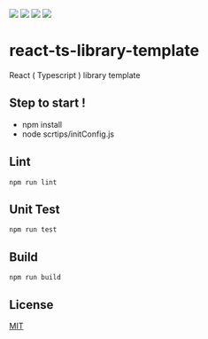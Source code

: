 ![](https://badgen.net/npm/v/@kafelix496/react'ts-library-template)
![](https://badgen.net/bundlephobia/minzip/@kafelix496/react-ts-library-template)
![](https://badgen.net/npm/dt/@kafelix496/react-ts-library-template)
![](https://img.shields.io/badge/license-MIT-blue.svg)

# react-ts-library-template
React ( Typescript ) library template

## Step to start !
- npm install
- node scrtips/initConfig.js

## Lint
```
npm run lint
```

## Unit Test
```
npm run test
```

## Build
```
npm run build
```

## License
[MIT](https://choosealicense.com/licenses/mit/)
